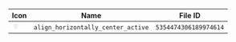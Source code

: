 | Icon | Name | File ID |
| ---  | ---  | ---     |
| ![](align_horizontally_center_active.png) | `align_horizontally_center_active` | `5354474306189974614` |
